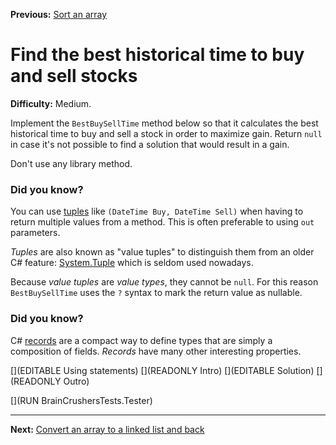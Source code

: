 ﻿**Previous:** [Sort an array](arrays-sort)

# Find the best historical time to buy and sell stocks

**Difficulty:** Medium.

Implement the `BestBuySellTime` method below so that it calculates the best historical time to buy and sell a stock in order to maximize gain. Return `null` in case it's not possible to find a solution that would result in a gain.

Don't use any library method.

### Did you know?

You can use [tuples](https://docs.microsoft.com/en-us/dotnet/csharp/language-reference/builtin-types/value-tuples) like `(DateTime Buy, DateTime Sell)` when having to return multiple values from a method. This is often preferable to using `out` parameters.

*Tuples* are also known as "value tuples" to distinguish them from an older C# feature: [System.Tuple](https://docs.microsoft.com/en-us/dotnet/api/system.tuple) which is seldom used nowadays.

Because *value tuples* are *value types*, they cannot be `null`. For this reason `BestBuySellTime` uses the `?` syntax to mark the return value as nullable.

### Did you know?

C# [records](https://docs.microsoft.com/en-us/dotnet/csharp/whats-new/tutorials/records) are a compact way to define types that are simply a composition of fields. *Records* have many other interesting properties.

[](EDITABLE Using statements)
[](READONLY Intro)
[](EDITABLE Solution)
[](READONLY Outro)

[](RUN BrainCrushersTests.Tester)

---

**Next:** [Convert an array to a linked list and back](lists-arrayToList)